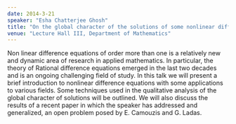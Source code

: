 ```yaml
---
date: 2014-3-21
speaker: "Esha Chatterjee Ghosh"
title: "On the global character of the solutions of some nonlinear difference equations"
venue: "Lecture Hall III, Department of Mathematics"
---
```

Non linear difference equations of order more than one is a relatively new
and dynamic area of research in applied mathematics. In particular, the
theory of Rational difference equations emerged in the last two decades
and is an ongoing challenging field of study. In this talk we will present
a brief introduction to nonlinear difference equations with some
applications to various fields. Some techniques used in the qualitative
analysis of the global character of solutions will be outlined. We will
also discuss the results of a recent paper in which the speaker has
addressed and generalized, an open problem posed by E. Camouzis and G.
Ladas.
